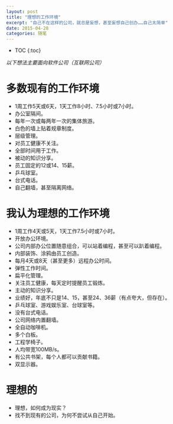 ```yaml
---
layout: post
title: "理想的工作环境"
excerpt: "自己不在这样的公司，就总是妄想，甚至妄想自己创办……自己太简单"
date: 2015-04-28
categories: 随笔
---
```



* TOC
{:toc}

*以下想法主要面向软件公司（互联网公司）*

# 多数现有的工作环境
- 1周工作5天或6天，1天工作8小时、7.5小时或7小时。
- 办公室隔间。
- 每年一次或每两年一次的集体旅游。
- 白色的墙上贴着规章制度。
- 层级管理。
- 对员工健康不关注。
- 全部时间用于工作。
- 被动的知识分享。
- 员工固定的12或14、15薪。
- 乒乓球室。
- 台式电话。
- 自己翻墙，甚至隔离网络。


# 我认为理想的工作环境
- 1周工作4天或5天，1天工作7.5小时或7小时。
- 开放办公环境。
- 公司内部办公位置随意组合，可以站着编程，甚至可以趴着编程。
- 内部装饰、涂鸦由员工创造。
- 每月4天或8天（甚至更多）远程办公时间。
- 弹性工作时间。
- 扁平化管理。
- 关注员工健康，每天定时提醒员工锻炼。
- 主动的知识分享。
- 业绩好，年底不只是14、15，甚至24、36薪（有点夸大，但存在）。
- 乒乓球室、游戏娱乐室、台球室等。
- 没有台式电话。
- 公司网络内置翻墙。
- 全自动咖啡机。
- 多个白板。
- 工程学椅子。
- 人均带宽100MB/s。
- 有公共书架，每个人都可以贡献书籍。
- 双显示器。

# 理想的
- 理想，如何成为现实？
- 找不到现有的公司，为何不尝试从自己开始。


